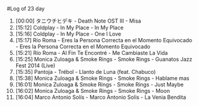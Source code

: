 #Log of 23 day

1. [00:00] タニウチヒデキ - Death Note OST III - Misa
1. [15:12] Coldplay - In My Place - In My Place
1. [15:16] Coldplay - In My Place - One I Love
1. [15:17] Río Roma - Eres la Persona Correcta en el Momento Equivocado - Eres la Persona Correcta en el Momento Equivocado
1. [15:21] Río Roma - Al Fin Te Encontré - Me Cambiaste La Vida
1. [15:25] Monica Zuloaga & Smoke Rings - Smoke Rings - Guanatos Jazz Fest 2014 (Live)
1. [15:35] Pantoja - Trébol - Llanto de Luna (feat. Chabuco)
1. [15:38] Monica Zuloaga & Smoke Rings - Smoke Rings - Hablame mas
1. [16:01] Monica Zuloaga & Smoke Rings - Smoke Rings - Just Maybe
1. [16:02] Monica Zuloaga & Smoke Rings - Smoke Rings - Moon
1. [16:04] Marco Antonio Solís - Marco Antonio Solis - La Venia Bendita

